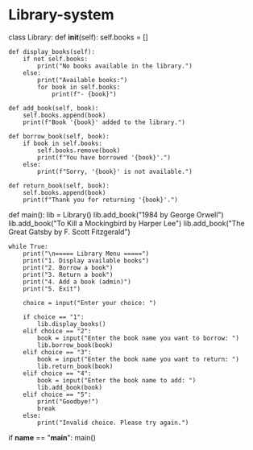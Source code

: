 # Library-system
class Library:
    def __init__(self):
        self.books = []

    def display_books(self):
        if not self.books:
            print("No books available in the library.")
        else:
            print("Available books:")
            for book in self.books:
                print(f"- {book}")

    def add_book(self, book):
        self.books.append(book)
        print(f"Book '{book}' added to the library.")

    def borrow_book(self, book):
        if book in self.books:
            self.books.remove(book)
            print(f"You have borrowed '{book}'.")
        else:
            print(f"Sorry, '{book}' is not available.")

    def return_book(self, book):
        self.books.append(book)
        print(f"Thank you for returning '{book}'.")

def main():
    lib = Library()
    lib.add_book("1984 by George Orwell")
    lib.add_book("To Kill a Mockingbird by Harper Lee")
    lib.add_book("The Great Gatsby by F. Scott Fitzgerald")

    while True:
        print("\n===== Library Menu =====")
        print("1. Display available books")
        print("2. Borrow a book")
        print("3. Return a book")
        print("4. Add a book (admin)")
        print("5. Exit")

        choice = input("Enter your choice: ")

        if choice == "1":
            lib.display_books()
        elif choice == "2":
            book = input("Enter the book name you want to borrow: ")
            lib.borrow_book(book)
        elif choice == "3":
            book = input("Enter the book name you want to return: ")
            lib.return_book(book)
        elif choice == "4":
            book = input("Enter the book name to add: ")
            lib.add_book(book)
        elif choice == "5":
            print("Goodbye!")
            break
        else:
            print("Invalid choice. Please try again.")

if __name__ == "__main__":
    main()
